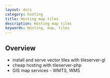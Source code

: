 ```yaml
---
layout: docs
category: hosting
title: Hosting map tiles
description: Hosting map tiles
keywords: Hosting, map, tiles
---
```


## Overview 

 - install and serve vector tiles with tileserver-gl
 - cheap hosting with tileserver-php
 - GIS map services - WMTS, WMS
